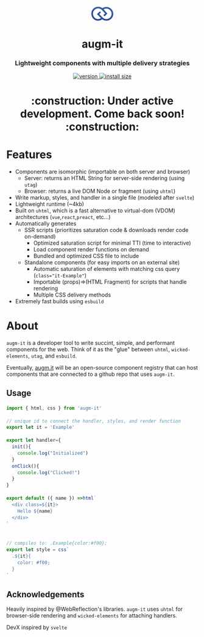 <div align="center">
  <img src="https://github.com/augm-dev/augm-it/raw/overhaul/meta/augm.png" alt="augm logo" width="60" />
</div>

<h1 align="center">augm-it</h1>
<h3 align="center">Lightweight components with multiple delivery strategies</h3>

<div align="center">
  <a href="https://npmjs.org/package/augm-it">
    <img src="https://badgen.now.sh/npm/v/augm-it" alt="version" />
  </a>
  <a href="https://bundlephobia.com/result?p=augm-it">
    <img src="https://img.badgesize.io/augm-dev/augm-it/master/min.js?compression=brotli" alt="install size" />
  </a>
</div>

<h1 align="center">:construction: Under active development. Come back soon! :construction:</h1>

# Features

- Components are isomorphic (importable on both server and browser)
  - Server: returns an HTML String for server-side rendering (using `utag`)
  - Browser: returns a live DOM Node or fragment (using `uhtml`)
- Write markup, styles, and handler in a single file (modeled after `svelte`)
- Lightweight runtime (~4kb)
- Built on `uhtml`, which is a fast alternative to virtual-dom (VDOM) architectures (`vue`,`react`,`preact`, etc...)
- Automatically generates
  - SSR scripts (prioritizes saturation code & downloads render code on-demand)
    - Optimized saturation script for minimal TTI (time to interactive)
    - Load component render functions on demand
    - Bundled and optimized CSS file to include <head></head>
  - Standalone components (for easy imports on an external site)
    - Automatic saturation of elements with matching css query (`class="it-Example"`)
    - Importable (props)=>(HTML Fragment) for scripts that handle rendering
    - Multiple CSS delivery methods
- Extremely fast builds using `esbuild`

# About

`augm-it` is a developer tool to write succint, simple, and performant components for the web. Think of it as the "glue" between `uhtml`, `wicked-elements`, `utag`, and `esbuild`.

Eventually, [augm.it](https://augm.it) will be an open-source component registry that can host components that are connected to a github repo that uses `augm-it`. 

## Usage

```js
import { html, css } from 'augm-it'

// unique id to connect the handler, styles, and render function
export let it = 'Example'

export let handler={
  init(){
    console.log("Initialized")
  }
  onClick(){
    console.log("Clicked!")
  }
}

export default ({ name }) =>html`
  <div class=${it}>
    Hello ${name}
  </div>
`


// compiles to: .Example{color:#f00};
export let style = css`
  .${it}{
    color: #f00;
  }
`

```

## Acknowledgements

Heavily inspired by @WebReflection's libraries. `augm-it` uses `uhtml` for browser-side rendering and `wicked-elements` for attaching handlers.

DevX inspired by `svelte`